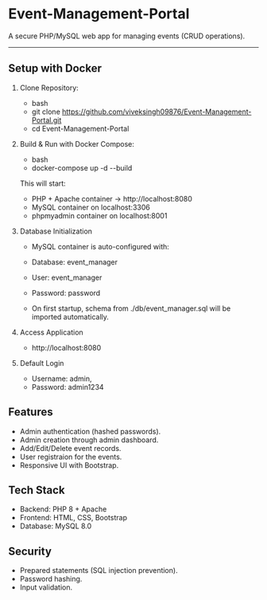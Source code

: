 # Event-Management-Portal

A secure PHP/MySQL web app for managing events (CRUD operations).

---

## Setup with Docker

1. Clone Repository:
    - bash
    - git clone https://github.com/viveksingh09876/Event-Management-Portal.git
    - cd Event-Management-Portal

2. Build & Run with Docker Compose:
    - bash
    - docker-compose up -d --build

    This will start:
    - PHP + Apache container → http://localhost:8080
    - MySQL container on localhost:3306
    - phpmyadmin container on localhost:8001

3. Database Initialization

    - MySQL container is auto-configured with:
    - Database: event_manager
    - User: event_manager
    - Password: password

    - On first startup, schema from ./db/event_manager.sql will be imported automatically.

4. Access Application
    - http://localhost:8080

5. Default Login
    - Username: admin,
    - Password: admin1234

## Features

- Admin authentication (hashed passwords).
- Admin creation through admin dashboard.
- Add/Edit/Delete event records.
- User registraion for the events.
- Responsive UI with Bootstrap.

## Tech Stack

- Backend: PHP 8 + Apache
- Frontend: HTML, CSS, Bootstrap
- Database: MySQL 8.0

## Security

- Prepared statements (SQL injection prevention).
- Password hashing.
- Input validation.
